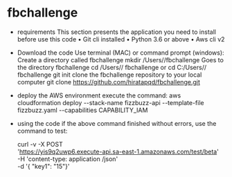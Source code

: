 # fbchallenge
- requirements
  This section presents the application you need to install before use this code
  •	Git cli installed
  •	Python 3.6 or above
  •	Aws cli v2

- Download the code
  Use terminal (MAC) or command prompt (windows):
  Create a directory called fbchallenge
  mkdir /Users/<user>/fbchallenge
  Goes to the directory fbchallenge
  cd /Users/<user>/ fbchallenge or cd C:/Users/<user>/ fbchallenge
  git init
  clone the fbchallenge repository to your local computer
  git clone https://github.com/hiratapqd/fbchallenge.git
- deploy the AWS environment
  execute the command:
  aws cloudformation deploy --stack-name fizzbuzz-api --template-file fizzbuzz.yaml --capabilities CAPABILITY_IAM
  
- using the code
  if the above command finished without errors, use the command to test:

  curl -v -X POST \
    'https://yis9q2uwp6.execute-api.sa-east-1.amazonaws.com/test/beta' \
    -H 'content-type: application /json' \
    -d '{ "key1": "15"}'
